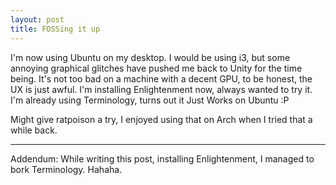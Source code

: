 ```yaml
---
layout: post
title: FOSSing it up
---
```


I'm now using Ubuntu on my desktop. I would be using i3, but some annoying
graphical glitches have pushed me back to Unity for the time being. It's not
too bad on a machine with a decent GPU, to be honest, the UX is just awful.
I'm installing Enlightenment now, always wanted to try it. I'm already using
Terminology, turns out it Just Works on Ubuntu :P

Might give ratpoison a try, I enjoyed using that on Arch when I tried that
a while back.

---

Addendum: While writing this post, installing Enlightenment, I managed to
bork Terminology. Hahaha.
